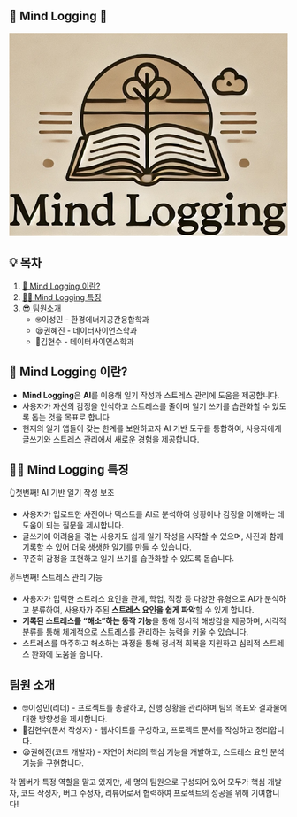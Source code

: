 ## 📓 Mind Logging 📓
![title](https://github.com/dltjdas2000/Mind-Logging/blob/main/logoImage.jpg)   
## 💡 목차

1. [🙌 Mind Logging 이란?](#-mind-logging-이란)
2. [🙋‍♀️ Mind Logging 특징](#mind-logging-특징)
3. [😎 팀원소개](#팀원-소개)
    - 🤓이성민 - 환경에너지공간융합학과
    - 😪권혜진 - 데이터사이언스학과
    - 🫥김현수 - 데이터사이언스학과

## 🙌 Mind Logging 이란?
- **Mind Logging**은 **AI**를 이용해 일기 작성과 스트레스 관리에 도움을 제공합니다. 
- 사용자가 자신의 감정을 인식하고 스트레스를 줄이며 일기 쓰기를 습관화할 수 있도록 돕는 것을 목표로 합니다
- 현재의 일기 앱들이 갖는 한계를 보완하고자 AI 기반 도구를 통합하여, 사용자에게 글쓰기와 스트레스 관리에서 새로운 경험을 제공합니다.


## 🙋‍♀️ Mind Logging 특징
👆첫번째!  AI 기반 일기 작성 보조   

- 사용자가 업로드한 사진이나 텍스트를 AI로 분석하여 상황이나 감정을 이해하는 데 도움이 되는 질문을 제시합니다.
- 글쓰기에 어려움을 겪는 사용자도 쉽게 일기 작성을 시작할 수 있으며, 사진과 함께 기록할 수 있어 더욱 생생한 일기를 만들 수 있습니다.
- 꾸준히 감정을 표현하고 일기 쓰기를 습관화할 수 있도록 돕습니다.

✌️두번째! 스트레스 관리 기능
- 사용자가 입력한 스트레스 요인을 관계, 학업, 직장 등 다양한 유형으로 AI가 분석하고 분류하여, 사용자가 주된 **스트레스 요인을 쉽게 파악**할 수 있게 합니다.
- **기록된 스트레스를 “해소”하는 동작 기능**을 통해 정서적 해방감을 제공하며, 시각적 분류를 통해 체계적으로 스트레스를 관리하는 능력을 키울 수 있습니다.
- 스트레스를 마주하고 해소하는 과정을 통해 정서적 회복을 지원하고 심리적 스트레스 완화에 도움을 줍니다.


  
## 팀원 소개
 - 🤓이성민(리더) - 
 프로젝트를 총괄하고, 진행 상황을 관리하며 팀의 목표와 결과물에 대한 방향성을 제시합니다.
 - 🫥김현수(문서 작성자) -
 웹사이트를 구성하고, 프로젝트 문서를 작성하고 정리합니다.
 - 😪권혜진(코드 개발자) -
 자연어 처리의 핵심 기능을 개발하고, 스트레스 요인 분석 기능을 구현합니다.

각 멤버가 특정 역할을 맡고 있지만, 세 명의 팀원으로 구성되어 있어 모두가 핵심 개발자, 코드 작성자, 버그 수정자, 리뷰어로서 협력하여 프로젝트의 성공을 위해 기여합니다!
    


